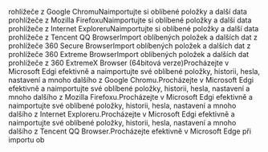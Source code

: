 rohlížeče z Google ChromuNaimportujte si oblíbené položky a další data prohlížeče z Mozilla FirefoxuNaimportujte si oblíbené položky a další data prohlížeče z Internet ExploreruNaimportujte si oblíbené položky a další data prohlížeče z Tencent QQ BrowserImport oblíbených položek a dalších dat z prohlížeče 360 Secure BrowserImport oblíbených položek a dalších dat z prohlížeče 360 Extreme BrowserImport oblíbených položek a dalších dat prohlížeče z 360 ExtremeX Browser (64bitová verze)Procházejte v Microsoft Edgi efektivně a naimportujte své oblíbené položky, historii, hesla, nastavení a mnoho dalšího z Google Chromu.Procházejte v Microsoft Edgi efektivně a naimportujte své oblíbené položky, historii, hesla, nastavení a mnoho dalšího z Mozilla Firefoxu.Procházejte v Microsoft Edgi efektivně a naimportujte své oblíbené položky, historii, hesla, nastavení a mnoho dalšího z Internet Exploreru.Procházejte v Microsoft Edgi efektivně a naimportujte své oblíbené položky, historii, hesla, nastavení a mnoho dalšího z Tencent QQ Browser.Procházejte efektivně v Microsoft Edge při importu ob